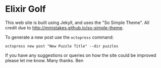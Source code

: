 # Elixir Golf

This web site is built using Jekyll, and uses the "So Simple Theme". All credit
due to <http://mmistakes.github.io/so-simple-theme>.

To generate a new post use the `octopress` command:

    octopress new post "New Puzzle Title" --dir puzzles

If you have any suggestions or queries on how the site could be improved please
let me know.
Many thanks.
Ben

